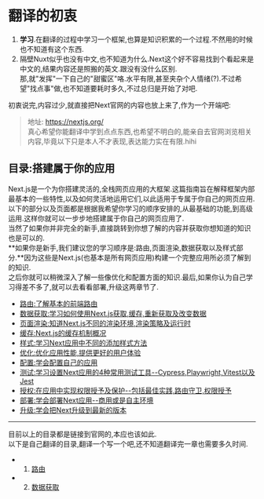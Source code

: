 # 翻译的初衷

1. **学习**.在翻译的过程中学习一个框架,也算是知识积累的一个过程.不然用的时候也不知道有这个东西.  
2. 隔壁Nuxt似乎也没有中文,也不知道为什么.Next这个好不容易找到个看起来是中文的,结果内容还是照搬的英文.跟没有没什么区别.  
    那,就"发挥"一下自己的"甜蜜区"咯.水平有限,甚至夹杂个人情绪(?).不过希望"找点事"做,也不知道要耗时多久,不过总归是开始了对吧.  

初衷说完,内容过少,就直接把Next官网的内容也放上来了,作为一个开端吧:
> 地址: https://nextjs.org/  
> 真心希望你能翻译中学到点点东西,也希望不明白的,能亲自去官网浏览相关内容,毕竟以下只是本人不才表现,表达能力实在有限.hihi  

## 目录:搭建属于你的应用

Next.js是一个为你搭建灵活的,全栈网页应用的大框架.这篇指南旨在解释框架内部最基本的一些特性,以及如何灵活地运用它们,以此适用于专属于你自己的网页应用.  
以下的部分以及页面都是根据我希望你学习的顺序安排的,从最基础的功能,到高级运用.这样你就可以一步步地搭建属于你自己的网页应用了.  
当然了如果你并非完全的新手,直接跳转到你想了解的内容并获取你想知道的知识也是可以的.  
**如果你是新手,我们建议您的学习顺序是:路由,页面渲染,数据获取以及样式部分.**因为这些是Next.js(也基本是所有网页应用)构建一个完整应用所必须了解到的知识.  
之后你就可以稍微深入了解一些像优化和配置方面的知识.最后,如果你认为自己学习得差不多了,就可以去看看部署,升级这两章节了.

* [路由:了解基本的前端路由](https://nextjs.org/docs/app/building-your-application/routing)
* [数据获取:学习如何使用Next.js获取,缓存,重新获取及改变数据](https://nextjs.org/docs/app/building-your-application/data-fetchign)
* [页面渲染:知道Next.js不同的渲染环境,渲染策略及运行时](https://nextjs.org/docs/app/building-your-application/caching)
* [缓存:Next.js的缓存机制概况](https://nextjs.org/docs/app/building-your-application/routing)
* [样式:学习Next应用中不同的添加样式方法](https://nextjs.org/docs/app/building-your-application/styling)
* [优化:优化应用性能,提供更好的用户体验](https://nextjs.org/docs/app/building-your-application/optimizing)
* [配置:学会配置自己的应用](https://nextjs.org/docs/app/building-your-application/configuring)
* [测试:学习设置Next应用的4种常用测试工具--Cypress,Playwright,Vitest以及Jest](https://nextjs.org/docs/app/building-your-application/testing)
* [授权:在应用中实现权限授予及保护--包括最佳实践,路由守卫,权限授予](https://nextjs.org/docs/app/building-your-application/authentication)
* [部署:学会部署Next应用--商用或是自主环境](https://nextjs.org/docs/app/building-your-application/deploying)
* [升级:学会把Next升级到最新的版本](https://nextjs.org/docs/app/building-your-application/upgrading)

---

目前以上的目录都是链接到官网的,本应也该如此.  
以下是自己翻译的目录,翻译一个写一个吧,还不知道翻译完一章也需要多久时间.  

* 1. [路由](./Routing/basis.md)
* 2. [数据获取](./Data-Fetching/fetching-caching-revalidating.md)
